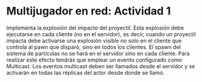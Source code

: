 # Multijugador en red: Actividad 1

Implementa la explosión del impacto del proyectil. Esta explosión debe ejecutarse en cada cliente (no en el servidor), es decir, cuando un proyectil impacta debe activarse una explosión visible no solo en el cliente que controla al pawn que disparó, sino en todos los clientes. El spawn del sistema de partículas no se hará en el servidor sino en cada cliente.  Para realizar este efecto tendrás que emplear un evento configurado como Multicast. Los eventos multicast deben ser llamados desde el servidor y  se activarán en todas las réplicas del actor desde donde se llamó.
